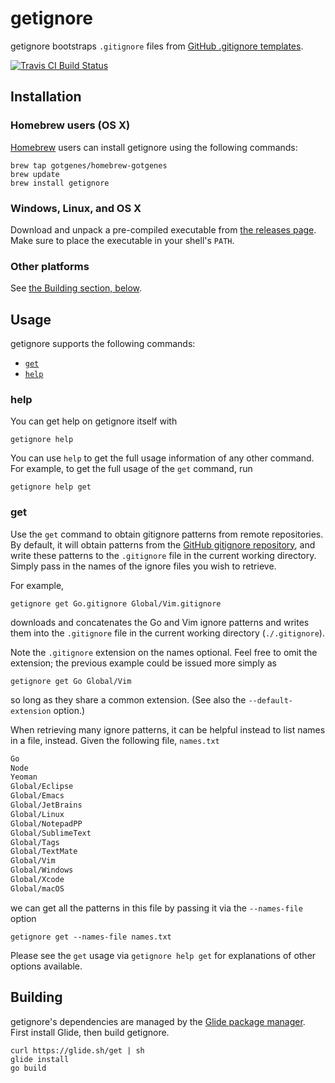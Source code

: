 # getignore

getignore bootstraps `.gitignore` files from [GitHub .gitignore templates](https://github.com/github/gitignore).

[![Travis CI Build Status](https://travis-ci.org/gotgenes/getignore.svg?branch=master)](https://travis-ci.org/gotgenes/getignore)


## Installation

### Homebrew users (OS X)

[Homebrew](http://brew.sh) users can install getignore using the following commands:

```shell
brew tap gotgenes/homebrew-gotgenes
brew update
brew install getignore
```

### Windows, Linux, and OS X

Download and unpack a pre-compiled executable from [the releases page](https://github.com/gotgenes/getignore/releases). Make sure to place the executable in your shell's `PATH`.


### Other platforms

See [the Building section, below](#buiding).


## Usage

getignore supports the following commands:

* [`get`](#get)
* [`help`](#help)


### help

You can get help on getignore itself with

```shell
getignore help
```

You can use `help` to get the full usage information of any other command. For example, to get the full usage of the `get` command, run

```shell
getignore help get
```

### get

Use the `get` command to obtain gitignore patterns from remote repositories. By default, it will obtain patterns from the [GitHub gitignore repository](https://github.com/github/gitignore), and write these patterns to the `.gitignore` file in the current working directory. Simply pass in the names of the ignore files you wish to retrieve.

For example,

```shell
getignore get Go.gitignore Global/Vim.gitignore
```

downloads and concatenates the Go and Vim ignore patterns and writes them into the `.gitignore` file in the current working directory (`./.gitignore`).

Note the `.gitignore` extension on the names optional. Feel free to omit the extension; the previous example could be issued more simply as

```shell
getignore get Go Global/Vim
```

so long as they share a common extension. (See also the `--default-extension` option.)


When retrieving many ignore patterns, it can be helpful instead to list names in a file, instead. Given the following file, `names.txt`

```txt
Go
Node
Yeoman
Global/Eclipse
Global/Emacs
Global/JetBrains
Global/Linux
Global/NotepadPP
Global/SublimeText
Global/Tags
Global/TextMate
Global/Vim
Global/Windows
Global/Xcode
Global/macOS
```

we can get all the patterns in this file by passing it via the `--names-file` option

``` shell
getignore get --names-file names.txt
```

Please see the `get` usage via `getignore help get` for explanations of other options available.


## Building

getignore's dependencies are managed by the [Glide package manager](https://glide.sh/). First install Glide, then build getignore.

``` shell
curl https://glide.sh/get | sh
glide install
go build
```
